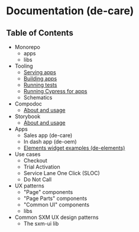 # Documentation (de-care)

## Table of Contents

-   Monorepo
    -   apps
    -   libs
-   Tooling
    -   [Serving apps](tooling/serving-apps.md)
    -   [Building apps](tooling/building-apps.md)
    -   [Running tests](tooling/running-tests.md)
    -   [Running Cypress for apps](tooling/cypress-apps.md)
    -   Schematics
-   Compodoc
    -   [About and usage](compodoc/compodoc.md)
-   Storybook
    -   [About and usage](storybook/storybook.md)
-   Apps
    -   Sales app (de-care)
    -   In dash app (de-oem)
    -   [Elements widget examples (de-elements)](apps/de-elements.md)
-   Use cases
    -   Checkout
    -   Trial Activation
    -   Service Lane One Click (SLOC)
    -   Do Not Call
-   UX patterns
    -   "Page" components
    -   "Page Parts" components
    -   "Common UI" components
    -   libs
-   Common SXM UX design patterns
    -   The sxm-ui lib
